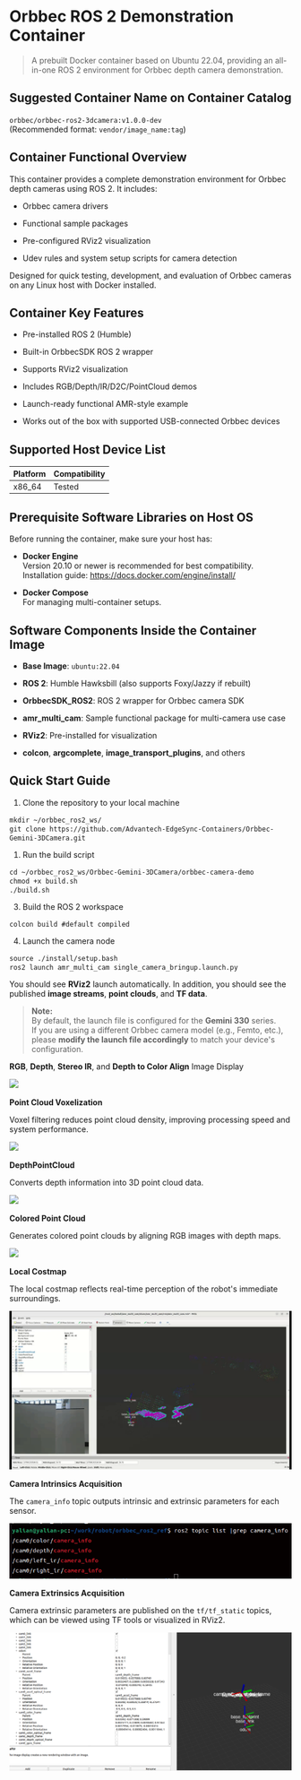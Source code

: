 # **Orbbec ROS 2 Demonstration Container**

> A prebuilt Docker container based on Ubuntu 22.04, providing an all-in-one ROS 2 environment for Orbbec depth camera demonstration.

## Suggested Container Name on Container Catalog

`orbbec/orbbec-ros2-3dcamera:v1.0.0-dev`  
(Recommended format: `vendor/image_name:tag`)

## Container Functional Overview

This container provides a complete demonstration environment for Orbbec depth cameras using ROS 2. It includes:

- Orbbec camera drivers

- Functional sample packages

- Pre-configured RViz2 visualization

- Udev rules and system setup scripts for camera detection

Designed for quick testing, development, and evaluation of Orbbec cameras on any Linux host with Docker installed.

## Container Key Features

- Pre-installed ROS 2 (Humble)

- Built-in OrbbecSDK ROS 2 wrapper

- Supports RViz2 visualization

- Includes RGB/Depth/IR/D2C/PointCloud demos

- Launch-ready functional AMR-style example

- Works out of the box with supported USB-connected Orbbec devices

## Supported Host Device List

| Platform | Compatibility |
| -------- | ------------- |
| x86_64   | Tested        |

## Prerequisite Software Libraries on Host OS

Before running the container, make sure your host has:

- **Docker Engine**  
  Version 20.10 or newer is recommended for best compatibility.  
  Installation guide: https://docs.docker.com/engine/install/

- **Docker Compose**  
  For managing multi-container setups.

## Software Components Inside the Container Image

- **Base Image**: `ubuntu:22.04`

- **ROS 2**: Humble Hawksbill (also supports Foxy/Jazzy if rebuilt)

- **OrbbecSDK_ROS2**: ROS 2 wrapper for Orbbec camera SDK

- **amr_multi_cam**: Sample functional package for multi-camera use case

- **RViz2**: Pre-installed for visualization

- **colcon**, **argcomplete**, **image_transport_plugins**, and others

## Quick Start Guide

1. Clone the repository to your local machine

```shell
mkdir ~/orbbec_ros2_ws/
git clone https://github.com/Advantech-EdgeSync-Containers/Orbbec-Gemini-3DCamera.git
```

1. Run the build script

```shell
cd ~/orbbec_ros2_ws/Orbbec-Gemini-3DCamera/orbbec-camera-demo
chmod +x build.sh
./build.sh
```

3. Build the ROS 2 workspace 

```shell
colcon build #default compiled
```

4. Launch the camera node

```shell
source ./install/setup.bash
ros2 launch amr_multi_cam single_camera_bringup.launch.py
```

You should see **RViz2** launch automatically. In addition, you should see the published **image streams**, **point clouds**, and **TF data**.

> **Note:**  
> By default, the launch file is configured for the **Gemini 330** series.  
> If you are using a different Orbbec camera model (e.g., Femto, etc.), please **modify the launch file accordingly** to match your device's configuration.

**RGB**, **Depth**, **Stereo IR**, and **Depth to Color Align** Image Display

![](./orbbec-camera-demo/images/ImageStreams.gif)

**Point Cloud Voxelization**

Voxel filtering reduces point cloud density, improving processing speed and system performance.

![](./orbbec-camera-demo/images/VoxelPointCloud.gif)

**DepthPointCloud**

Converts depth information into 3D point cloud data.

![](./orbbec-camera-demo/images/DepthPointCloud.gif)

**Colored Point Cloud**

Generates colored point clouds by aligning RGB images with depth maps.

![](./orbbec-camera-demo/images/ColorPointCloud.gif)

**Local Costmap**

The local costmap reflects real-time perception of the robot's immediate surroundings.

![](./orbbec-camera-demo/images/Costmap.gif)

**Camera Intrinsics Acquisition**

The `camera_info` topic outputs intrinsic and extrinsic parameters for each sensor.

![](./orbbec-camera-demo/images/camera_info_list.png)

**Camera Extrinsics Acquisition**

Camera extrinsic parameters are published on the `tf/tf_static` topics, which can be viewed using TF tools or visualized in RViz2.

![](./orbbec-camera-demo/images/TF.png)
